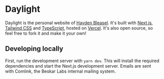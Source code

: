 # Daylight

Daylight is the personal website of [Hayden Bleasel](https://haydenbleasel.com/). It's built with [Next.js](https://nextjs.org/), [Tailwind CSS](https://tailwindcss.com/) and [TypeScript](https://www.typescriptlang.org/), hosted on [Vercel](https://vercel.com/). It's also open source, so feel free to fork it and make it your own!

## Developing locally

First, run the development server with `yarn dev`. This will install the required dependencies and start the Next.js development server. Emails are sent with Comlink, the Beskar Labs internal mailing system.
